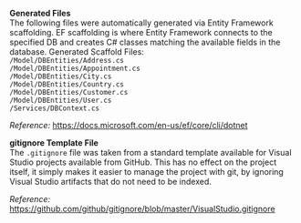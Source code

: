 **Generated Files**\
The following files were automatically generated via Entity Framework scaffolding. EF scaffolding is where Entity Framework connects to the specified DB and creates C# classes matching the available fields in the database.
Generated Scaffold Files:\
`/Model/DBEntities/Address.cs`\
`/Model/DBEntities/Appointment.cs`\
`/Model/DBEntities/City.cs`\
`/Model/DBEntities/Country.cs`\
`/Model/DBEntities/Customer.cs`\
`/Model/DBEntities/User.cs`\
`/Services/DBContext.cs`

*Reference:* https://docs.microsoft.com/en-us/ef/core/cli/dotnet

**gitignore Template File**\
The `.gitignore` file was taken from a standard template available for Visual Studio projects available from GitHub. This has no effect on the project itself, it simply makes it easier to manage the project with git, by ignoring Visual Studio artifacts that do not need to be indexed.

*Reference:* https://github.com/github/gitignore/blob/master/VisualStudio.gitignore